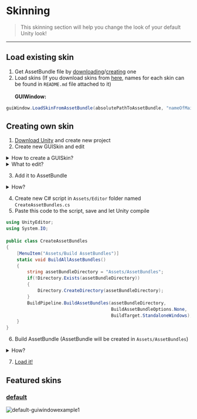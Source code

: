 
# Skinning
> This skinning section will help you change the look of your default Unity look!
----

## Load existing skin<br>


1. Get AssetBundle file by [downloading](#featured-skins)/[creating](#creating-own-skin) one
2. Load skins (If you download skins from [here](#featured-skins), names for each skin can be found in `README.md` file attached to it)<br><br>
**GUIWindow:**
```cs
guiWindow.LoadSkinFromAssetBundle(absolutePathToAssetBundle, "nameOfMainSkin", "nameOfTitleSkin");
```

## Creating own skin
1. [Download Unity](https://unity3d.com/get-unity/download) and create new project
2. Create new GUISkin and edit

<details><summary>How to create a GUISkin?</summary><blockquote>
<img src="../Assets/Skins/Media/how-to-create-guiskin.jpg?raw=true" alt="how-to-create-guiskin">
</blockquote></details>
<details><summary>What to edit?</summary><blockquote>
Download one of the existing skins and look what has been changed and play around with it<br>
If you want help with this, create a new issue, and I'll try to help!
</blockquote></details>

3. Add it to AssetBundle

<details><summary>How?</summary><blockquote>
<img src="../Assets/Skins/Media/how-to-add-asset-to-assetbundle.jpg?raw=true" alt="how-to-add-asset-to-assetbundle">
</blockquote></details>

4. Create new C# script in `Assets/Editor` folder named `CreateAssetBundles.cs`
5. Paste this code to the script, save and let Unity compile

```cs
using UnityEditor;
using System.IO;

public class CreateAssetBundles
{
    [MenuItem("Assets/Build AssetBundles")]
    static void BuildAllAssetBundles()
    {
        string assetBundleDirectory = "Assets/AssetBundles";
        if(!Directory.Exists(assetBundleDirectory))
        {
            Directory.CreateDirectory(assetBundleDirectory);
        }
        BuildPipeline.BuildAssetBundles(assetBundleDirectory, 
                                        BuildAssetBundleOptions.None, 
                                        BuildTarget.StandaloneWindows);
    }
}
```

6. Build AssetBundle (AssetBundle will be created in `Assets/AssetBundles`)

<details><summary>How?</summary><blockquote>
<img src="../Assets/Skins/Media/how-to-build-assetbundles.jpg?raw=true" alt="how-to-build-assetbundles">
</blockquote></details>
    
7. [Load it!](#load-existing-skin)

## Featured skins

### [default](default/README.md)<br>
<img src="../Assets/Skins/Media/default-guiwindowexample1.png?raw=true" alt="default-guiwindowexample1">

<!--
### [ocornut](ocornut (LEGACY)/README.md)<br>
<img src="../Assets/Skins/Media/ocornut-guiwindowexample1.png?raw=true" alt="ocornut-guiwindowexample1">
-->